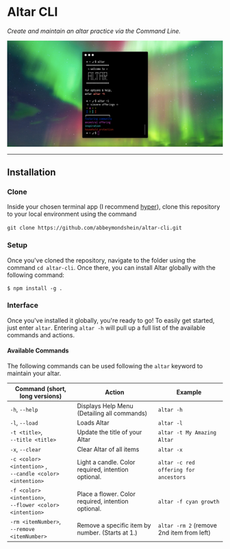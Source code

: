 # Altar CLI

_Create and maintain an altar practice via the Command Line._

![A CLI app to create and maintain an altar practice](/showcase/gh-banner.png "Create and maintain an altar practice via the Command Line.")

---

## Installation

### Clone

Inside your chosen terminal app (I recommend [hyper](https://hyper.is/)), clone this repository to your local environment using the command

`git clone https://github.com/abbeymondshein/altar-cli.git`

### Setup

Once you've cloned the repository, navigate to the folder using the command `cd altar-cli`. Once there, you can install Altar globally with the following command:

```shell
$ npm install -g .
```

### Interface

Once you've installed it globally, you're ready to go! To easily get started, just enter `altar`. Entering `altar -h` will pull up a full list of the available commands and actions.

#### Available Commands

The following commands can be used following the `altar` keyword to maintain your altar.

| Command (short, long versions)                                | Action                                              | Example                                   |
| ------------------------------------------------------------- | --------------------------------------------------- | ----------------------------------------- |
| `-h`, `--help`                                                | Displays Help Menu (Detailing all commands)         | `altar -h`                                |
| `-l`, `--load`                                                | Loads Altar                                         | `altar -l`                                |
| `-t <title>`, <br>`--title <title>`                           | Update the title of your Altar                      | `altar -t My Amazing Altar`               |
| `-x`, `--clear`                                               | Clear Altar of all items                            | `altar -x`                                |
| `-c <color> <intention>` ,<br> `--candle <color> <intention>` | Light a candle. Color required, intention optional. | `altar -c red offering for ancestors`     |
| `-f <color> <intention>`,<br> `--flower <color> <intention>`  | Place a flower. Color required, intention optional. | `altar -f cyan growth`                    |
| `-rm <itemNumber>`,<br> `--remove <itemNumber>`               | Remove a specific item by number. (Starts at 1.)    | `altar -rm 2` (remove 2nd item from left) |
